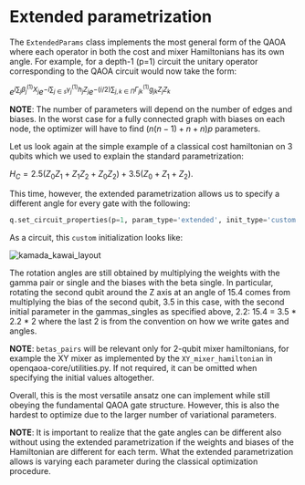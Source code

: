 # Extended parametrization

The `ExtendedParams` class implements the most general form of the QAOA where each operator in both the cost and mixer Hamiltonians has its own angle.
For example, for a depth-1 (p=1) circuit the unitary operator corresponding to the QAOA circuit would now take the form:

$e^{i\sum_{j}\beta_{j}^{(1)}X_j}e^{-i\sum_{j\in s} \gamma_{j}^{(1)}h_{j}Z_j} e^{-(i/2)\sum_{j,k \in \Pi}\Gamma_{jk}^{(1)}g_{jk}Z_jZ_k}$

**NOTE**: The number of parameters will depend on the number of edges and biases. In the worst case for a fully connected graph with biases on each node, the optimizer will have to find $(n(n-1) + n + n) p$ parameters. 

Let us look again at the simple example of a classical cost hamiltonian on 3 qubits which we used to explain the standard parametrization:

$H_C = 2.5 (Z_0Z_1 + Z_1Z_2 + Z_0Z_2) + 3.5 (Z_0 + Z_1 + Z_2)$.

This time, however, the extended parametrization allows us to specify a different angle for every gate with the following:

```Python
q.set_circuit_properties(p=1, param_type='extended', init_type='custom', variational_params_dict={'gammas_pairs':[1.1, 1.2, 1.3], 'gammas_singles': [2.1, 2.2, 2.3], 'betas_pairs': [], 'betas_singles': [3.1, 3.2, 3.3]})
```

As a circuit, this `custom` initialization looks like:

![kamada_kawai_layout](/img/circuit_extended.png)

The rotation angles are still obtained by multiplying the weights with the gamma pair or single and the biases with the beta single. In particular, rotating the second qubit around the Z axis at an angle of 15.4 comes from multiplying the bias of the second qubit, 3.5 in this case, with the second initial parameter in the gammas_singles as specified above, 2.2: 15.4 = 3.5 * 2.2 * 2 where the last 2 is from the convention on how we write gates and angles. 

**NOTE**: `betas_pairs` will be relevant only for 2-qubit mixer hamiltonians, for example the XY mixer as implemented by the `XY_mixer_hamiltonian` in openqaoa-core/utilities.py. If not required, it can be omitted when specifying the initial values altogether.

Overall, this is the most versatile ansatz one can implement while still obeying the fundamental QAOA gate structure. However, this is also the hardest to optimize due to the larger number of variational parameters. 

**NOTE**: It is important to realize that the gate angles can be different also without using the extended parametrization if the weights and biases of the Hamiltonian are different for each term. What the extended parametrization allows is varying each parameter during the classical optimization procedure. 
